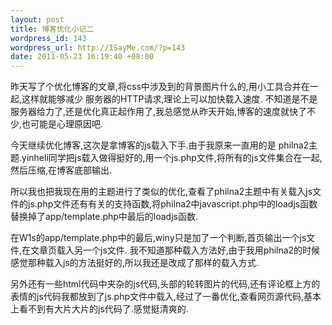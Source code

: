 ```yaml
--- 
layout: post
title: 博客优化小记二
wordpress_id: 143
wordpress_url: http://ISayMe.com/?p=143
date: 2011-05-23 16:19:40 +08:00
---
```

昨天写了个优化博客的文章,将css中涉及到的背景图片什么的,用小工具合并在一起,这样就能够减少 服务器的HTTP请求,理论上可以加快载入速度.
不知道是不是服务器给力了,还是优化真正起作用了,我总感觉从昨天开始,博客的速度就快了不少,也可能是心理原因吧.

今天继续优化博客,这次是拿博客的js载入下手.由于我原来一直用的是 philna2主题.yinheli同学把js载入做得挺好的,用一个js.php文件,将所有的js文件集合在一起,然后压缩,在博客底部输出.

所以我也把我现在用的主题进行了类似的优化,查看了philna2主题中有关载入js文件的js.php文件还有有关的支持函数,将philna2中javascript.php中的loadjs函数替换掉了app/template.php中最后的loadjs函数.

在W1s的app/template.php中的最后,winy只是加了一个判断,首页输出一个js文件,在文章页载入另一个js文件.
我不知道那种载入方法好,由于我用philna2的时候感觉那种载入js的方法挺好的,所以我还是改成了那样的载入方式.

另外还有一些html代码中夹杂的js代码,头部的轮转图片的代码,还有评论框上方的表情的js代码我都放到了js.php文件中载入,经过了一番优化,查看网页源代码,基本上看不到有大片大片的js代码了.感觉挺清爽的.
